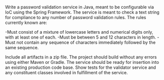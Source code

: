 Write a password validation service in Java, meant to be configurable via IoC using the Spring Framework. The service is meant to check a text string for compliance to any number of password validation rules.
The rules currently known are:

-Must consist of a mixture of lowercase letters and numerical digits only, with at least one of each.
-Must be between 5 and 12 characters in length.
-Must not contain any sequence of characters immediately followed by the same sequence.

Include all artifacts in a zip file. The project should build without any errors using either Maven or Gradle. The service should be ready for insertion into an existing production code base. Show tests for the validator service and any constituent classes involved in fulfillment of the service.
